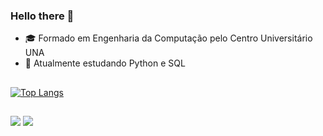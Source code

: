 ### Hello there 👋

- 🎓 Formado em Engenharia da Computação pelo Centro Universitário UNA 
- 🌱 Atualmente estudando Python e SQL
##
[![Top Langs](https://github-readme-stats.vercel.app/api/top-langs/?username=ragoncalves&theme=dark)](https://github.com/ragoncalves/github-readme-stats)
##
<a href = "https://www.linkedin.com/in/renatoaugustog/"><img src = "https://img.shields.io/badge/LinkedIn-0077B5?style=for-the-badge&logo=linkedin&logoColor=white" target="_blank"></a>
<a href = "https://www.instagram.com/renaugustog/"><img src = "https://img.shields.io/badge/Instagram-E4405F?style=for-the-badge&logo=instagram&logoColor=white" target="_blank"></a>


